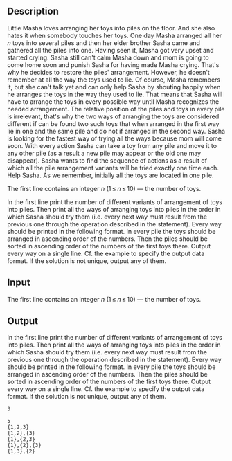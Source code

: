 ## Description

<div><p>Little Masha loves arranging her toys into piles on the floor. And she also hates it when somebody touches her toys. One day Masha arranged all her <span class="tex-span"><i>n</i></span> toys into several piles and then her elder brother Sasha came and gathered all the piles into one. Having seen it, Masha got very upset and started crying. Sasha still can't calm Masha down and mom is going to come home soon and punish Sasha for having made Masha crying. That's why he decides to restore the piles' arrangement. However, he doesn't remember at all the way the toys used to lie. Of course, Masha remembers it, but she can't talk yet and can only help Sasha by shouting happily when he arranges the toys in the way they used to lie. That means that Sasha will have to arrange the toys in every possible way until Masha recognizes the needed arrangement. The relative position of the piles and toys in every pile is irrelevant, that's why the two ways of arranging the toys are considered different if can be found two such toys that when arranged in the first way lie in one and the same pile and do not if arranged in the second way. Sasha is looking for the fastest way of trying all the ways because mom will come soon. With every action Sasha can take a toy from any pile and move it to any other pile (as a result a new pile may appear or the old one may disappear). Sasha wants to find the sequence of actions as a result of which all the pile arrangement variants will be tried exactly one time each. Help Sasha. As we remember, initially all the toys are located in one pile. </p></div><div class="input-specification"><p>The first line contains an integer <span class="tex-span"><i>n</i></span> (<span class="tex-span">1 ≤ <i>n</i> ≤ 10</span>) — the number of toys.</p></div><div class="output-specification"><p>In the first line print the number of different variants of arrangement of toys into piles. Then print all the ways of arranging toys into piles in the order in which Sasha should try them (i.e. every next way must result from the previous one through the operation described in the statement). Every way should be printed in the following format. In every pile the toys should be arranged in ascending order of the numbers. Then the piles should be sorted in ascending order of the numbers of the first toys there. Output every way on a single line. Cf. the example to specify the output data format. If the solution is not unique, output any of them.</p></div>

## Input

<p>The first line contains an integer <span class="tex-span"><i>n</i></span> (<span class="tex-span">1 ≤ <i>n</i> ≤ 10</span>) — the number of toys.</p>

## Output

<p>In the first line print the number of different variants of arrangement of toys into piles. Then print all the ways of arranging toys into piles in the order in which Sasha should try them (i.e. every next way must result from the previous one through the operation described in the statement). Every way should be printed in the following format. In every pile the toys should be arranged in ascending order of the numbers. Then the piles should be sorted in ascending order of the numbers of the first toys there. Output every way on a single line. Cf. the example to specify the output data format. If the solution is not unique, output any of them.</p>





```input1
3

```




```output1
5
{1,2,3}
{1,2},{3}
{1},{2,3}
{1},{2},{3}
{1,3},{2}
```


